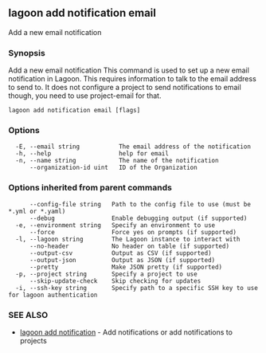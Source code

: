 ## lagoon add notification email

Add a new email notification

### Synopsis

Add a new email notification
This command is used to set up a new email notification in Lagoon. This requires information to talk to the email address to send to.
It does not configure a project to send notifications to email though, you need to use project-email for that.

```
lagoon add notification email [flags]
```

### Options

```
  -E, --email string           The email address of the notification
  -h, --help                   help for email
  -n, --name string            The name of the notification
      --organization-id uint   ID of the Organization
```

### Options inherited from parent commands

```
      --config-file string   Path to the config file to use (must be *.yml or *.yaml)
      --debug                Enable debugging output (if supported)
  -e, --environment string   Specify an environment to use
      --force                Force yes on prompts (if supported)
  -l, --lagoon string        The Lagoon instance to interact with
      --no-header            No header on table (if supported)
      --output-csv           Output as CSV (if supported)
      --output-json          Output as JSON (if supported)
      --pretty               Make JSON pretty (if supported)
  -p, --project string       Specify a project to use
      --skip-update-check    Skip checking for updates
  -i, --ssh-key string       Specify path to a specific SSH key to use for lagoon authentication
```

### SEE ALSO

* [lagoon add notification](lagoon_add_notification.md)	 - Add notifications or add notifications to projects


